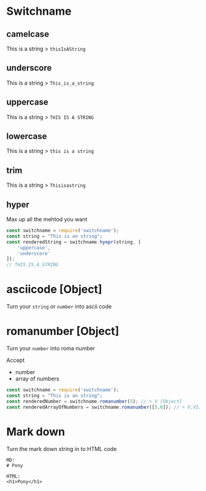 # Switchname

## camelcase
This is a string > `thisIsAString`

## underscore
This is a string > `This_is_a_string`

## uppercase
This is a string > `THIS IS A STRING`

## lowercase
This is a string > `this is a string`

## trim
This is a string > `Thisisastring`

## hyper
Max up all the mehtod you want
```javascript
const switchname = require('switchname');
const string = "This is an string";
const renderedString = switchname.hyepr(string, [
    'uppercase',
    'underscore'
]);
// THIS_IS_A_STRING
```

# asciicode [Object]
Turn your `string` or `number` into ascii code

# romanumber [Object]
Turn your `number` into roma number

Accept
- number
- array of numbers
```javascript
const switchname = require('switchname');
const string = "This is an string";
const renderedNumber = switchname.romanumber(5); // > V [Object]
const renderedArrayOfNumbers = switchname.romanumber([5,6]); // > V,VI[Object]
```

# Mark down
Turn the mark down string in to HTML code
```
MD:
# Pony

HTML:
<h1>Pony</h1>
```

